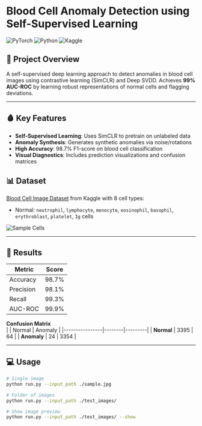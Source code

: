 # Blood Cell Anomaly Detection using Self-Supervised Learning

![PyTorch](https://img.shields.io/badge/PyTorch-%23EE4C2C.svg?style=for-the-badge&logo=PyTorch&logoColor=white)
![Python](https://img.shields.io/badge/python-3670A0?style=for-the-badge&logo=python&logoColor=ffdd54)
![Kaggle](https://img.shields.io/badge/Kaggle-035a7d?style=for-the-badge&logo=kaggle&logoColor=white)

## 📌 Project Overview

A self-supervised deep learning approach to detect anomalies in blood cell images using contrastive learning (SimCLR) and Deep SVDD. Achieves **99% AUC-ROC** by learning robust representations of normal cells and flagging deviations.

---

## 🩸 Key Features

- **Self-Supervised Learning**: Uses SimCLR to pretrain on unlabeled data
- **Anomaly Synthesis**: Generates synthetic anomalies via noise/rotations
- **High Accuracy**: 98.7% F1-score on blood cell classification
- **Visual Diagnostics**: Includes prediction visualizations and confusion matrices

## 📊 Dataset

[Blood Cell Image Dataset](https://www.kaggle.com/datasets/unclesamulus/blood-cells-image-dataset) from Kaggle with 8 cell types:
- Normal: `neutrophil`, `lymphocyte`, `monocyte`, `eosinophil`, `basophil`, `erythroblast`, `platelet`, `Ig` cells

![Sample Cells](https://i.imgur.com/JQ6Yc7P.png)

---

## 🚀 Results

| Metric       | Score  |
|--------------|--------|
| Accuracy     | 98.7%  |
| Precision    | 98.1%  |
| Recall       | 99.3%  |
| AUC-ROC      | 99.9%  |

**Confusion Matrix**  
|                | Normal | Anomaly |
|----------------|--------|---------|
| **Normal**     | 3395   | 64      |
| **Anomaly**    | 24     | 3354    |

---

## 💻 Usage

```bash
# Single image
python run.py --input_path ./sample.jpg

# Folder of images
python run.py --input_path ./test_images/

# Show image preview
python run.py --input_path ./test_images/ --show

